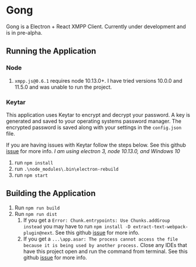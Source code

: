 # Gong

Gong is a Electron + React XMPP Client. Currently under development and is in pre-alpha.

## Running the Application

### Node

1.  `xmpp.js@0.6.1` requires node 10.13.0+. I have tried versions 10.0.0 and 11.5.0 and was unable to run the project.

### Keytar

This application uses Keytar to encrypt and decrypt your password. A key is generated and saved to your operating systems password manager. The encrypted
password is saved along with your settings in the `config.json` file.

If you are having issues with Keytar follow the steps below. See this github [issue](https://github.com/atom/node-keytar/issues/51) for more info.
_I am using electron 3, node 10.13.0, and Windows 10_

1. run `npm install`
2. run `.\node_modules\.bin\electron-rebuild`
3. run `npm start`

## Building the Application

1. Run `npm run build`
2. Run `npm run dist`
   1. If you get a `Error: Chunk.entrypoints: Use Chunks.addGroup instead` you may have to run `npm install -D extract-text-webpack-plugin@next`. See this github [issue](https://github.com/webpack-contrib/extract-text-webpack-plugin/issues/701#issuecomment-398103246) for more info.
   2. If you get a `...\app.asar: The process cannot access the file because it is being used by another process.` Close any IDEs that have this project open and run the command from terminal. See this github [issue](https://github.com/electron-userland/electron-builder/issues/3666) for more info.

